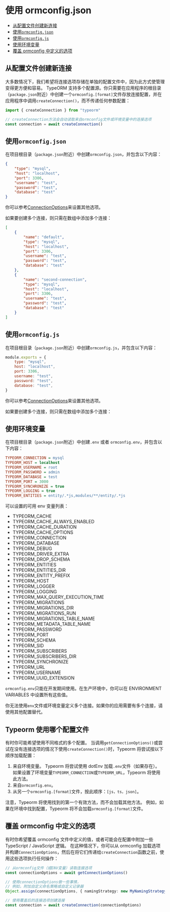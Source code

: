 # 使用 ormconfig.json

-   [从配置文件创建新连接](#从配置文件创建新连接)
-   [使用`ormconfig.json`](#使用`ormconfig.json`)
-   [使用`ormconfig.js`](#使用`ormconfig.js`)
-   [使用环境变量](#使用环境变量)
-   [覆盖 ormconfig 中定义的选项](#覆盖ormconfig中定义的选项)

## 从配置文件创建新连接

大多数情况下，我们希望将连接选项存储在单独的配置文件中，因为此方式使管理变得更方便和容易。 TypeORM 支持多个配置源。你只需要在应用程序的根目录（`package.json`附近）中创建一个`ormconfig.[format]`文件存放连接配置，并在应用程序中调用`createConnection()`，而不传递任何参数配置：

```typescript
import { createConnection } from "typeorm"

// createConnection方法会自动读取来自ormconfig文件或环境变量中的连接选项
const connection = await createConnection()
```

## 使用`ormconfig.json`

在项目根目录（`package.json`附近）中创建`ormconfig.json`，并包含以下内容：

```json
{
    "type": "mysql",
    "host": "localhost",
    "port": 3306,
    "username": "test",
    "password": "test",
    "database": "test"
}
```

你可以参考[ConnectionOptions](./connection-options.md)来设置其他选项。

如果要创建多个连接，则只需在数组中添加多个连接：

```json
[
    {
        "name": "default",
        "type": "mysql",
        "host": "localhost",
        "port": 3306,
        "username": "test",
        "password": "test",
        "database": "test"
    },
    {
        "name": "second-connection",
        "type": "mysql",
        "host": "localhost",
        "port": 3306,
        "username": "test",
        "password": "test",
        "database": "test"
    }
]
```

## 使用`ormconfig.js`

在项目根目录（`package.json`附近）中创建`ormconfig.js`，并包含以下内容：

```javascript
module.exports = {
    type: "mysql",
    host: "localhost",
    port: 3306,
    username: "test",
    password: "test",
    database: "test",
}
```

你可以参考[ConnectionOptions](./connection-options.md)来设置其他选项。

如果要创建多个连接，则只需在数组中添加多个连接：

## 使用环境变量

在项目根目录（`package.json`附近）中创建`.env` 或者 `ormconfig.env`，并包含以下内容：

```ini
TYPEORM_CONNECTION = mysql
TYPEORM_HOST = localhost
TYPEORM_USERNAME = root
TYPEORM_PASSWORD = admin
TYPEORM_DATABASE = test
TYPEORM_PORT = 3000
TYPEORM_SYNCHRONIZE = true
TYPEORM_LOGGING = true
TYPEORM_ENTITIES = entity/.*js,modules/**/entity/.*js
```

可以设置的可用 env 变量列表：

-   TYPEORM_CACHE
-   TYPEORM_CACHE_ALWAYS_ENABLED
-   TYPEORM_CACHE_DURATION
-   TYPEORM_CACHE_OPTIONS
-   TYPEORM_CONNECTION
-   TYPEORM_DATABASE
-   TYPEORM_DEBUG
-   TYPEORM_DRIVER_EXTRA
-   TYPEORM_DROP_SCHEMA
-   TYPEORM_ENTITIES
-   TYPEORM_ENTITIES_DIR
-   TYPEORM_ENTITY_PREFIX
-   TYPEORM_HOST
-   TYPEORM_LOGGER
-   TYPEORM_LOGGING
-   TYPEORM_MAX_QUERY_EXECUTION_TIME
-   TYPEORM_MIGRATIONS
-   TYPEORM_MIGRATIONS_DIR
-   TYPEORM_MIGRATIONS_RUN
-   TYPEORM_MIGRATIONS_TABLE_NAME
-   TYPEORM_METADATA_TABLE_NAME
-   TYPEORM_PASSWORD
-   TYPEORM_PORT
-   TYPEORM_SCHEMA
-   TYPEORM_SID
-   TYPEORM_SUBSCRIBERS
-   TYPEORM_SUBSCRIBERS_DIR
-   TYPEORM_SYNCHRONIZE
-   TYPEORM_URL
-   TYPEORM_USERNAME
-   TYPEORM_UUID_EXTENSION

`ormconfig.env`只能在开发期间使用。在生产环境中，你可以在 ENVIRONMENT VARIABLES 中设置所有这些值。

你无法使用`env`文件或环境变量定义多个连接。如果你的应用需要有多个连接，请使用其他配置替代。

## Typeorm 使用哪个配置文件

有时你可能希望使用不同格式的多个配置。 当调用`getConnectionOptions()`或尝试在没有连接选项的情况下使用`createConnection()`时，Typeorm 将尝试按以下顺序加载配置：

1. 来自环境变量。 Typeorm 将尝试使用 dotEnv 加载`.env`文件（如果存在）。 如果设置了环境变量`TYPEORM_CONNECTION`或`TYPEORM_URL`，Typeorm 将使用此方法。
2. 来自`ormconfig.env`。
3. 从另一个`ormconfig.[format]`文件，按此顺序：`[js，ts，json]`。

注意，Typeorm 将使用找到的第一个有效方法，而不会加载其他方法。 例如，如果在环境中找到配置，Typeorm 将不会加载`ormconfig.[format]`文件。

## 覆盖 ormconfig 中定义的选项

有时你希望覆盖 ormconfig 文件中定义的值，或者可能会在配置中附加一些 TypeScript / JavaScript 逻辑。
在这种情况下，你可以从 ormconfig 加载选项并构建`ConnectionOptions`，然后在将它们传递给`createConnection`函数之前，使用这些选项执行任何操作：

```typescript
// 从ormconfig文件（或ENV变量）读取连接选项
const connectionOptions = await getConnectionOptions()

// 使用connectionOptions做一些事情，
// 例如，附加自定义命名策略或自定义记录器
Object.assign(connectionOptions, { namingStrategy: new MyNamingStrategy() })

// 使用覆盖后的连接选项创建连接
const connection = await createConnection(connectionOptions)
```
